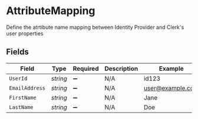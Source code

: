# AttributeMapping

Define the atrtibute name mapping between Identity Provider and Clerk's user properties


## Fields

| Field              | Type               | Required           | Description        | Example            |
| ------------------ | ------------------ | ------------------ | ------------------ | ------------------ |
| `UserId`           | *string*           | :heavy_minus_sign: | N/A                | id123              |
| `EmailAddress`     | *string*           | :heavy_minus_sign: | N/A                | user@example.com   |
| `FirstName`        | *string*           | :heavy_minus_sign: | N/A                | Jane               |
| `LastName`         | *string*           | :heavy_minus_sign: | N/A                | Doe                |